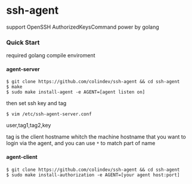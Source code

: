 # ssh-agent
support OpenSSH AuthorizedKeysCommand power by golang

### Quick Start

required golang compile enviroment

#### agent-server
```
$ git clone https://github.com/colindev/ssh-agent && cd ssh-agent
$ make
$ sudo make install-agent -e AGENT=[agent listen on]
```

then set ssh key and tag
```
$ vim /etc/ssh-agent-server.conf
```
user,tag1,tag2,key

tag is the client hostname whitch the machine hostname that you want to login via the agent, and you can use `*` to match part of name

#### agent-client
```
$ git clone https://github.com/colindev/ssh-agent && cd ssh-agent
$ sudo make install-authorization -e AGENT=[your agent host:port]
```

#### 

